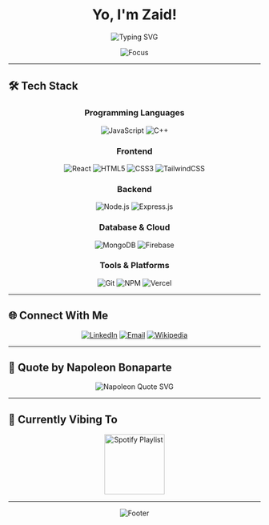 <div align="center">
  
# Yo, I'm Zaid!

<p align="center">
 <img src="https://readme-typing-svg.demolab.com?font=Fira+Code&weight=600&size=28&duration=3000&pause=1000&color=58A6FF&center=true&vCenter=true&width=600&lines=Full+Stack+Developer;Blockchain+Enthusiast;" alt="Typing SVG" />

</p>

<p align="center">
<img src="https://img.shields.io/badge/Focus-Full%20Stack-58A6FF?style=for-the-badge" alt="Focus" />

</p>

</div>

---





## 🛠️ Tech Stack
<div align="center">

### Programming Languages
<p>
  <img src="https://img.shields.io/badge/JavaScript-F7DF1E?style=for-the-badge&logo=javascript&logoColor=black" alt="JavaScript" />
  <img src="https://img.shields.io/badge/C++-00599C?style=for-the-badge&logo=c%2B%2B&logoColor=white" alt="C++" />

</p>

### Frontend
<p>
  <img src="https://img.shields.io/badge/React-61DAFB?style=for-the-badge&logo=react&logoColor=black" alt="React" />
  <img src="https://img.shields.io/badge/HTML5-E34F26?style=for-the-badge&logo=html5&logoColor=white" alt="HTML5" />
  <img src="https://img.shields.io/badge/CSS3-1572B6?style=for-the-badge&logo=css3&logoColor=white" alt="CSS3" />
  <img src="https://img.shields.io/badge/TailwindCSS-38B2AC?style=for-the-badge&logo=tailwind-css&logoColor=white" alt="TailwindCSS" />
</p>

### Backend
<p>
  <img src="https://img.shields.io/badge/Node.js-43853D?style=for-the-badge&logo=node.js&logoColor=white" alt="Node.js" />
  <img src="https://img.shields.io/badge/Express.js-000000?style=for-the-badge&logo=express&logoColor=white" alt="Express.js" />
</p>

### Database & Cloud
<p>
  <img src="https://img.shields.io/badge/MongoDB-4EA94B?style=for-the-badge&logo=mongodb&logoColor=white" alt="MongoDB" />
  <img src="https://img.shields.io/badge/Firebase-FFCA28?style=for-the-badge&logo=firebase&logoColor=black" alt="Firebase" />
</p>

### Tools & Platforms
<p>
  <img src="https://img.shields.io/badge/Git-F05032?style=for-the-badge&logo=git&logoColor=white" alt="Git" />
  <img src="https://img.shields.io/badge/NPM-CB3837?style=for-the-badge&logo=npm&logoColor=white" alt="NPM" />
  <img src="https://img.shields.io/badge/Vercel-000000?style=for-the-badge&logo=vercel&logoColor=white" alt="Vercel" />
</p>
</div>
</div>

---


## 🌐 Connect With Me

<div align="center">
  
[![LinkedIn](https://img.shields.io/badge/LinkedIn-0077B5?style=for-the-badge&logo=linkedin&logoColor=white)](https://www.linkedin.com/in/zaid-shabbir-953b4b184?utm_source=share&utm_campaign=share_via&utm_content=profile&utm_medium=android_app)
[![Email](https://img.shields.io/badge/Email-D14836?style=for-the-badge&logo=gmail&logoColor=white)](mailto:zaidshabbir666@gmail.com)
[![Wikipedia](https://img.shields.io/badge/Wikipedia-000000?style=for-the-badge&logo=wikipedia&logoColor=white)](https://en.wikipedia.org/wiki/User:Corvus12)

</div>

---

## 🦇 Quote by Napoleon Bonaparte


<div align="center">
  <img src="https://readme-typing-svg.demolab.com?font=Fira+Code&size=22&pause=1000&color=FF5F5F&center=true&vCenter=true&width=1000&lines=Courage+isn't+having+the+strength+to+go+on;+it's+going+on+when+you+don't+have+the+strength." alt="Napoleon Quote SVG" />
</div>



---

## 🎵 Currently Vibing To

<div align="center">
  <a href="https://open.spotify.com/playlist/0D8VxCDcNC40fqYOrsFK91?si=9261774be3ae4efc" target="_blank">
    <img src="https://upload.wikimedia.org/wikipedia/commons/1/19/Spotify_logo_without_text.svg" alt="Spotify Playlist" width="120" />
  </a>
</div>



---

<div align="center">
  



<img src="https://capsule-render.vercel.app/api?type=waving&color=58A6FF&height=100&section=footer" alt="Footer" />

</div>
